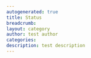```yaml
---
autogenerated: true
title: Status
breadcrumb: 
layout: category
author: test author
categories: 
description: test description
---
```


